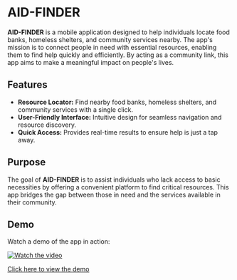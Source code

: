 # AID-FINDER

**AID-FINDER** is a mobile application designed to help individuals locate food banks, homeless shelters, and community services nearby. The app's mission is to connect people in need with essential resources, enabling them to find help quickly and efficiently. By acting as a community link, this app aims to make a meaningful impact on people's lives.

## Features
- **Resource Locator:** Find nearby food banks, homeless shelters, and community services with a single click.
- **User-Friendly Interface:** Intuitive design for seamless navigation and resource discovery.
- **Quick Access:** Provides real-time results to ensure help is just a tap away.

## Purpose
The goal of **AID-FINDER** is to assist individuals who lack access to basic necessities by offering a convenient platform to find critical resources. This app bridges the gap between those in need and the services available in their community.

## Demo
Watch a demo of the app in action:

[![Watch the video](https://img.youtube.com/vi/eS7tv_w1W4w/0.jpg)](https://www.youtube.com/watch?v=eS7tv_w1W4w)

[Click here to view the demo](https://www.youtube.com/watch?v=eS7tv_w1W4w)
